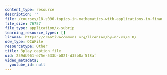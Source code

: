```yaml
---
content_type: resource
description: ''
file: /courses/18-s096-topics-in-mathematics-with-applications-in-finance-fall-2013/259db961e75e533bb82fd35b8af5f8af_wvXDB9dMdEo.vtt
file_size: 76757
file_type: application/x-subrip
learning_resource_types: []
license: https://creativecommons.org/licenses/by-nc-sa/4.0/
ocw_type: OCWFile
resourcetype: Other
title: 3play caption file
uid: 259db961-e75e-533b-b82f-d35b8af5f8af
video_metadata:
  youtube_id: null
---
```

